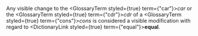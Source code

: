  



Any visible change to the <GlossaryTerm styled={true} term={"car"}><i>car</i></GlossaryTerm> or the <GlossaryTerm styled={true} term={"cdr"}><i>cdr</i></GlossaryTerm> of a <GlossaryTerm styled={true} term={"cons"}><i>cons</i></GlossaryTerm> is considered a visible modification with regard to <DictionaryLink styled={true} term={"equal"}><b>equal</b></DictionaryLink>. 



